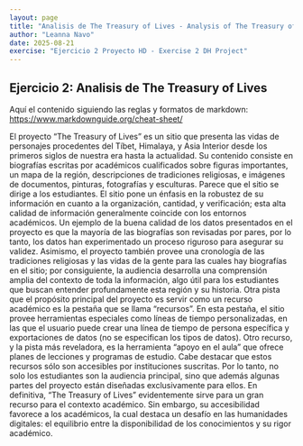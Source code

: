```yaml
---
layout: page
title: "Analisis de The Treasury of Lives - Analysis of The Treasury of Lives"
author: "Leanna Navo"
date: 2025-08-21
exercise: "Ejercicio 2 Proyecto HD - Exercise 2 DH Project"
---
```

## Ejercicio 2: Analisis de The Treasury of Lives

Aquí el contenido siguiendo las reglas y formatos de markdown: <https://www.markdownguide.org/cheat-sheet/> 

El proyecto “The Treasury of Lives” es un sitio que presenta las vidas de personajes procedentes del Tíbet, Himalaya, y Asia Interior desde los primeros siglos de nuestra era hasta la actualidad. Su contenido consiste en biografías escritas por académicos cualificados sobre figuras importantes, un mapa de la región, descripciones de tradiciones religiosas, e imágenes de documentos, pinturas, fotografías y esculturas. Parece que el sitio se dirige a los estudiantes. El sitio pone un énfasis en la robustez de su información en cuanto a la organización, cantidad, y verificación; esta alta calidad de información generalmente coincide con los entornos académicos. Un ejemplo de la buena calidad de los datos presentados en el proyecto es que la mayoría de las biografías son revisadas por pares, por lo tanto, los datos han experimentado un proceso riguroso para asegurar su validez. Asimismo, el proyecto también provee una cronología de las tradiciones religiosas y las vidas de la gente para las cuales hay biografías en el sitio; por consiguiente, la audiencia desarrolla una comprensión amplia del contexto de toda la información, algo útil para los estudiantes que buscan entender profundamente esta región y su historia. Otra pista que el propósito principal del proyecto es servir como un recurso académico es la pestaña que se llama “recursos”. En esta pestaña, el sitio provee herramientas especiales como líneas de tiempo personalizadas, en las que el usuario puede crear una línea de tiempo de persona específica y exportaciones de datos (no se especifican los tipos de datos). Otro recurso, y la pista más reveladora, es la herramienta “apoyo en el aula” que ofrece planes de lecciones y programas de estudio. Cabe destacar que estos recursos sólo son accesibles por instituciones suscritas. Por lo tanto, no solo los estudiantes son la audiencia principal, sino que además algunas partes del proyecto están diseñadas exclusivamente para ellos. En definitiva, “The Treasury of Lives” evidentemente sirve para un gran recurso para el contexto académico. Sin embargo, su accesibilidad favorece a los académicos, la cual destaca un desafío en las humanidades digitales: el equilibrio entre la disponibilidad de los conocimientos y su rigor académico.
